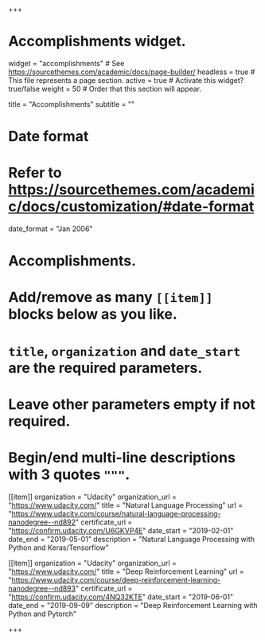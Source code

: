 +++
# Accomplishments widget.
widget = "accomplishments"  # See https://sourcethemes.com/academic/docs/page-builder/
headless = true  # This file represents a page section.
active = true  # Activate this widget? true/false
weight = 50  # Order that this section will appear.

title = "Accomplish&shy;ments"
subtitle = ""

# Date format
#   Refer to https://sourcethemes.com/academic/docs/customization/#date-format
date_format = "Jan 2006"

# Accomplishments.
#   Add/remove as many `[[item]]` blocks below as you like.
#   `title`, `organization` and `date_start` are the required parameters.
#   Leave other parameters empty if not required.
#   Begin/end multi-line descriptions with 3 quotes `"""`.

[[item]]
  organization = "Udacity"
  organization_url = "https://www.udacity.com/"
  title = "Natural Language Processing"
  url = "https://www.udacity.com/course/natural-language-processing-nanodegree--nd892"
  certificate_url = "https://confirm.udacity.com/U6GKVP4E"
  date_start = "2019-02-01"
  date_end = "2019-05-01"
  description = "Natural Language Processing with Python and Keras/Tensorflow"

[[item]]
  organization = "Udacity"
  organization_url = "https://www.udacity.com/"
  title = "Deep Reinforcement Learning"
  url = "https://www.udacity.com/course/deep-reinforcement-learning-nanodegree--nd893"
  certificate_url = "https://confirm.udacity.com/4NQ32KTE"
  date_start = "2019-06-01"
  date_end = "2019-09-09"
  description = "Deep Reinforcement Learning with Python and Pytorch"

+++
